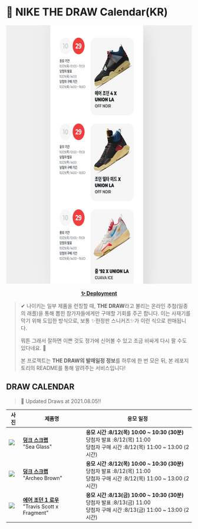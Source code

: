 # 👟 NIKE THE DRAW Calendar(KR)

<div align="center">
  <a href="https://junhoyeo.github.io/NIKE-THE-DRAW-Calendar/">
    <img src="./docs/images/preview.png" alt="Preview image of deployed application" height="700px" width="700px" />
  </a>
</div>

<p align="center">
  <a href="https://junhoyeo.github.io/NIKE-THE-DRAW-Calendar/">
    <strong>✨ Deployment</strong>
  </a>
</p>

> ✔ 나이키는 일부 제품을 런칭할 때, **THE DRAW**라고 불리는 온라인 추첨(일종의 래플)을 통해 뽑힌 참가자들에게만 구매할 기회를 주곤 합니다. 이는 사재기를 막기 위해 도입한 방식으로, 보통 ✨한정판 스니커즈✨가 이런 식으로 판매됩니다.
>
> 뭐튼 그래서 잘하면 이쁜 것도 정가에 신어볼 수 있고 조금 비싸게 다시 팔 수도 있다네요. 🤭
>
> 본 프로젝트는 **THE DRAW의 발매일정 정보**를 하루에 한 번 모은 뒤, 본 레포지토리의 README를 통해 알려주는 서비스입니다!

## DRAW CALENDAR

<!-- DRAW CALENDAR: START -->

> 👟 Updated Draws at 2021.08.05‼️

| 사진 | 제품명 | 응모 일정 |
| --- | ---- | ------- |
| <img src="https://static-breeze.nike.co.kr/kr/ko_kr/cmsstatic/product/DB0500-100/57504f50-2126-4fe0-834d-fae909a3ae3b_primary.jpg?snkrBrowse" width="256" /> | <a href="https://www.nike.com/kr/launch/t/men/fw/nike-sportswear/DB0500-100/ocdc66/nike-dunk-scrap"><strong>덩크 스크랩</strong><br /></a> "Sea Glass" | <strong>응모 시간 :8/12(목) 10:00 ~ 10:30 (30분)</strong><br />당첨자 발표 :8/12(목) 11:00<br />당첨자 구매 시간 :8/12(목) 11:00 ~ 13:00 (2시간) |
| <img src="https://static-breeze.nike.co.kr/kr/ko_kr/cmsstatic/product/DB0500-200/dc4b6cba-17aa-429b-a685-1c69a0e8b3a3_primary.jpg?snkrBrowse" width="256" /> | <a href="https://www.nike.com/kr/launch/t/men/fw/nike-sportswear/DB0500-200/spsu11/nike-dunk-scrap"><strong>덩크 스크랩</strong><br /></a> "Archeo Brown" | <strong>응모 시간 :8/12(목) 10:00 ~ 10:30 (30분)</strong><br />당첨자 발표 :8/12(목) 11:00<br />당첨자 구매 시간 :8/12(목) 11:00 ~ 13:00 (2시간) |
| <img src="https://static-breeze.nike.co.kr/kr/ko_kr/cmsstatic/product/DM7866-140/12d6c862-ec81-46b8-adaa-f6edf708a603_primary.jpg?snkrBrowse" width="256" /> | <a href="https://www.nike.com/kr/launch/t/men/fw/basketball/DM7866-140/cuwc56/air-jordan-1-low-og-sp"><strong>에어 조던 1 로우</strong><br /></a> "Travis Scott x Fragment" | <strong>응모 시간 :8/13(금) 10:00 ~ 10:30 (30분)</strong><br />당첨자 발표 :8/13(금) 11:00<br />당첨자 구매 시간 :8/13(금) 11:00 ~ 13:00 (2시간) |

<!-- DRAW CALENDAR: END -->
